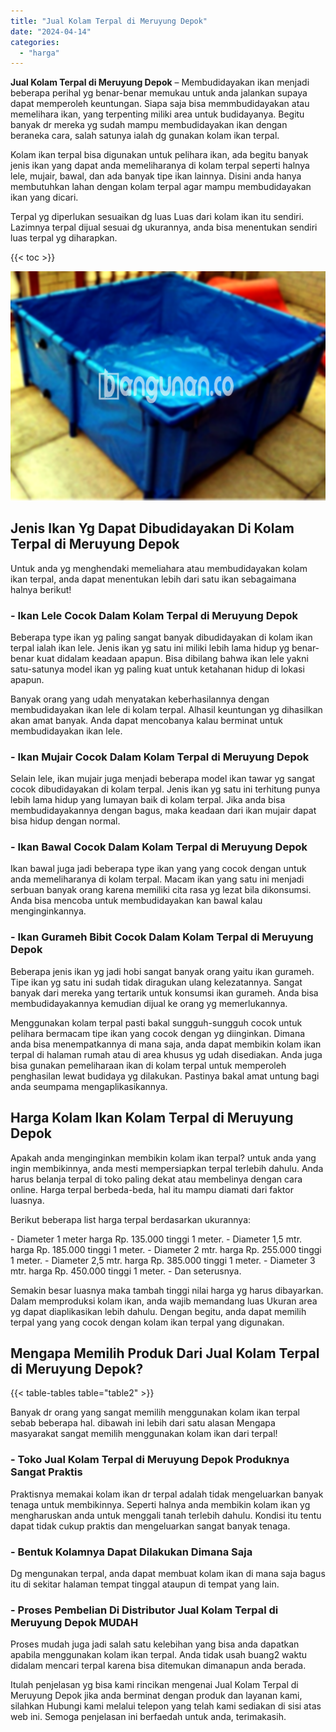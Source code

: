 ```yaml
---
title: "Jual Kolam Terpal di Meruyung Depok"
date: "2024-04-14"
categories: 
  - "harga"
---
```


**Jual Kolam Terpal di Meruyung Depok** – Membudidayakan ikan menjadi beberapa perihal yg benar-benar memukau untuk anda jalankan supaya dapat memperoleh keuntungan. Siapa saja bisa memmbudidayakan atau memelihara ikan, yang terpenting miliki area untuk budidayanya. Begitu banyak dr mereka yg sudah mampu membudidayakan ikan dengan beraneka cara, salah satunya ialah dg gunakan kolam ikan terpal.

Kolam ikan terpal bisa digunakan untuk pelihara ikan, ada begitu banyak jenis ikan yang dapat anda memeliharanya di kolam terpal seperti halnya lele, mujair, bawal, dan ada banyak tipe ikan lainnya. Disini anda hanya membutuhkan lahan dengan kolam terpal agar mampu membudidayakan ikan yang dicari.

Terpal yg diperlukan sesuaikan dg luas Luas dari kolam ikan itu sendiri. Lazimnya terpal dijual sesuai dg ukurannya, anda bisa menentukan sendiri luas terpal yg diharapkan.

{{< toc >}}

![Jual Kolam Terpal di Meruyung Depok](/images/jual-kolam-terpal-29.png)

## Jenis Ikan Yg Dapat Dibudidayakan Di Kolam Terpal di Meruyung Depok

Untuk anda yg menghendaki memeliahara atau membudidayakan kolam ikan terpal, anda dapat menentukan lebih dari satu ikan sebagaimana halnya berikut!

### \- Ikan Lele Cocok Dalam Kolam Terpal di Meruyung Depok

Beberapa type ikan yg paling sangat banyak dibudidayakan di kolam ikan terpal ialah ikan lele. Jenis ikan yg satu ini miliki lebih lama hidup yg benar-benar kuat didalam keadaan apapun. Bisa dibilang bahwa ikan lele yakni satu-satunya model ikan yg paling kuat untuk ketahanan hidup di lokasi apapun.

Banyak orang yang udah menyatakan keberhasilannya dengan membudidayakan ikan lele di kolam terpal. Alhasil keuntungan yg dihasilkan akan amat banyak. Anda dapat mencobanya kalau berminat untuk membudidayakan ikan lele.

### \- Ikan Mujair Cocok Dalam Kolam Terpal di Meruyung Depok

Selain lele, ikan mujair juga menjadi beberapa model ikan tawar yg sangat cocok dibudidayakan di kolam terpal. Jenis ikan yg satu ini terhitung punya lebih lama hidup yang lumayan baik di kolam terpal. Jika anda bisa membudidayakannya dengan bagus, maka keadaan dari ikan mujair dapat bisa hidup dengan normal.

### \- Ikan Bawal Cocok Dalam Kolam Terpal di Meruyung Depok

Ikan bawal juga jadi beberapa type ikan yang yang cocok dengan untuk anda memeliharanya di kolam terpal. Macam ikan yang satu ini menjadi serbuan banyak orang karena memiliki cita rasa yg lezat bila dikonsumsi. Anda bisa mencoba untuk membudidayakan kan bawal kalau menginginkannya.

### \- Ikan Gurameh Bibit Cocok Dalam Kolam Terpal di Meruyung Depok

Beberapa jenis ikan yg jadi hobi sangat banyak orang yaitu ikan gurameh. Tipe ikan yg satu ini sudah tidak diragukan ulang kelezatannya. Sangat banyak dari mereka yang tertarik untuk konsumsi ikan gurameh. Anda bisa membudidayakannya kemudian dijual ke orang yg memerlukannya.

Menggunakan kolam terpal pasti bakal sungguh-sungguh cocok untuk pelihara bermacam tipe ikan yang cocok dengan yg diinginkan. Dimana anda bisa menempatkannya di mana saja, anda dapat membikin kolam ikan terpal di halaman rumah atau di area khusus yg udah disediakan. Anda juga bisa gunakan pemeliharaan ikan di kolam terpal untuk memperoleh penghasilan lewat budidaya yg dilakukan. Pastinya bakal amat untung bagi anda seumpama mengaplikasikannya.

## Harga Kolam Ikan Kolam Terpal di Meruyung Depok

Apakah anda menginginkan membikin kolam ikan terpal? untuk anda yang ingin membikinnya, anda mesti mempersiapkan terpal terlebih dahulu. Anda harus belanja terpal di toko paling dekat atau membelinya dengan cara online. Harga terpal berbeda-beda, hal itu mampu diamati dari faktor luasnya.

Berikut beberapa list harga terpal berdasarkan ukurannya:

\- Diameter 1 meter harga Rp. 135.000 tinggi 1 meter. - Diameter 1,5 mtr. harga Rp. 185.000 tinggi 1 meter. - Diameter 2 mtr. harga Rp. 255.000 tinggi 1 meter. - Diameter 2,5 mtr. harga Rp. 385.000 tinggi 1 meter. - Diameter 3 mtr. harga Rp. 450.000 tinggi 1 meter. - Dan seterusnya.

Semakin besar luasnya maka tambah tinggi nilai harga yg harus dibayarkan. Dalam memproduksi kolam ikan, anda wajib memandang luas Ukuran area yg dapat diaplikasikan lebih dahulu. Dengan begitu, anda dapat memilih terpal yang yang cocok dengan kolam ikan terpal yang digunakan.

## Mengapa Memilih Produk Dari Jual Kolam Terpal di Meruyung Depok?

{{< table-tables table="table2" >}}

Banyak dr orang yang sangat memilih menggunakan kolam ikan terpal sebab beberapa hal. dibawah ini lebih dari satu alasan Mengapa masyarakat sangat memilih menggunakan kolam ikan dari terpal!

### \- Toko Jual Kolam Terpal di Meruyung Depok Produknya Sangat Praktis

Praktisnya memakai kolam ikan dr terpal adalah tidak mengeluarkan banyak tenaga untuk membikinnya. Seperti halnya anda membikin kolam ikan yg mengharuskan anda untuk menggali tanah terlebih dahulu. Kondisi itu tentu dapat tidak cukup praktis dan mengeluarkan sangat banyak tenaga.

### \- Bentuk Kolamnya Dapat Dilakukan Dimana Saja

Dg mengunakan terpal, anda dapat membuat kolam ikan di mana saja bagus itu di sekitar halaman tempat tinggal ataupun di tempat yang lain.

### \- Proses Pembelian Di Distributor Jual Kolam Terpal di Meruyung Depok MUDAH

Proses mudah juga jadi salah satu kelebihan yang bisa anda dapatkan apabila menggunakan kolam ikan terpal. Anda tidak usah buang2 waktu didalam mencari terpal karena bisa ditemukan dimanapun anda berada.

Itulah penjelasan yg bisa kami rincikan mengenai Jual Kolam Terpal di Meruyung Depok jika anda berminat dengan produk dan layanan kami, silahkan Hubungi kami melalui telepon yang telah kami sediakan di sisi atas web ini. Semoga penjelasan ini berfaedah untuk anda, terimakasih.
